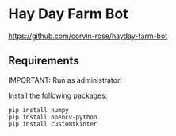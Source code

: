 # Hay Day Farm Bot

https://github.com/corvin-rose/hayday-farm-bot

## Requirements

IMPORTANT: Run as administrator!

Install the following packages:

```
pip install numpy
pip install opencv-python
pip install customtkinter
```
